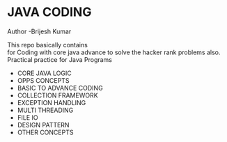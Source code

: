 # JAVA CODING


Author -Brijesh Kumar

This repo basically contains  
for Coding with core java advance to solve the hacker rank problems also.
Practical practice for Java Programs 

- CORE JAVA LOGIC
- OPPS CONCEPTS
- BASIC TO ADVANCE CODING
- COLLECTION FRAMEWORK
- EXCEPTION HANDLING
- MULTI THREADING
- FILE IO
- DESIGN PATTERN
- OTHER CONCEPTS


